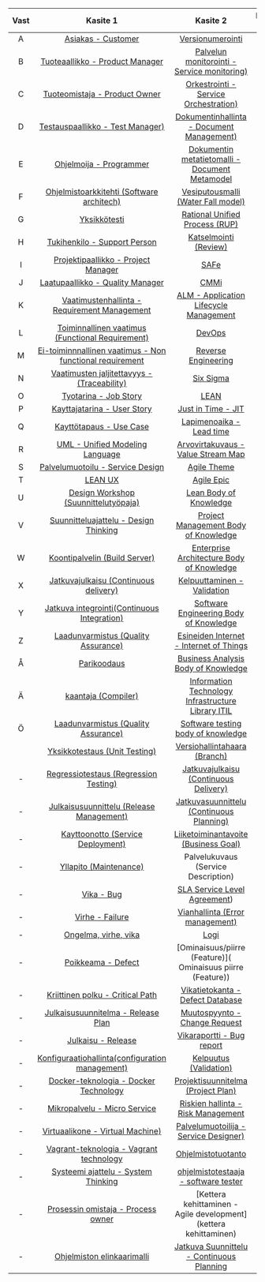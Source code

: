 


| Vast | Kasite 1 | Kasite 2 | Kasite 3 |
|:-:|:-:|:-:| :-:|
| A | [Asiakas - Customer](asiakas) | [Versionumerointi](versionumerointi) | - |
| B | [Tuoteaallikko - Product Manager](Tuotepaallikko) | [Palvelun monitorointi - Service monitoring)](Monitorointi) | - |
| C | [Tuoteomistaja - Product Owner](tuoteomistaja) | [Orkestrointi - Service Orchestration)](orkestrointi) | - |
| D | [Testauspaallikko - Test Manager)](testauspaallikko) | [Dokumentinhallinta - Document Management)](dokumentinhallinta) | - |
| E | [Ohjelmoija - Programmer](ohjelmoija) | [Dokumentin metatietomalli - Document Metamodel](dokumenttien-metamallit) | - |
| F | [Ohjelmistoarkkitehti (Software architech)](ohjelmistoarkkitehti-(Software-architech)) | [Vesiputousmalli (Water Fall model)](Vesiputousmalli) |  - |
| G | [Yksikkötesti](unit-test) | [Rational Unified Process (RUP)](rational-unified-process) | - |
| H | [Tukihenkilo - Support Person](tukihenkilo) | [Katselmointi (Review)](katselmointi) | - |
| I | [Projektipaallikko - Project Manager]() | [SAFe](scalede-agile-framework) | - |
| J | [Laatupaallikko - Quality Manager](laatupaallikko) | [CMMi](cmmi) | - |
| K | [Vaatimustenhallinta - Requirement Management](vaatimustenhallinta) | [ALM - Application Lifecycle Management](application-lifecycle-management) | - |
| L | [Toiminnallinen vaatimus (Functional Requirement)](toiminnallinen-vaatimus) | [DevOps](devops) | - |
| M | [Ei-toiminnnallinen vaatimus - Non functional requirement](Ei-toiminnalinen-vaatimus) | [Reverse Engineering](Reverse-Engineering) | - |
| N | [Vaatimusten jaljitettavyys - (Traceability)](traceability) | [Six Sigma](six-sigma) |- |
| O | [Tyotarina - Job Story](tyotarina) | [LEAN](lean-six-sigma) | - |
| P | [Kayttajatarina - User Story](kayttajatarina) | [Just in Time - JIT](just-in-time) | - |
| Q | [Kayttötapaus - Use Case ](kayttotapaus) | [Lapimenoaika - Lead time](lapimenoaika) | - |
| R | [UML - Unified Modeling Language](UML) | [Arvovirtakuvaus -Value Stream Map](arvovirtakuvaus) | - |
| S | [Palvelumuotoilu - Service Design](Palvelumuotoilu) | [Agile Theme](Agile-Theme) |- |
| T | [LEAN UX](Lean-Ux) | [Agile Epic](Agile-Epic) |- |
| U | [Design Workshop (Suunnittelutyöpaja)](Design-Workshop) | [Lean Body of Knowledge](Lean-Body-of-Knowledge) | - | - |
| V | [Suunnitteluajattelu - Design Thinking](Design-Thinking) | [Project Management Body of Knowledge](Project-Management-Body-of-Knowledge) | - |
| W | [Koontipalvelin (Build Server)](koontipalvelin) | [Enterprise Architecture Body of Knowledge](enterprise-architecture-body-of-knowledge) | - |
| X | [Jatkuvajulkaisu (Continuous delivery)](jatkuva-julkaisu) | [Kelpuuttaminen - Validation](kelpuuttaminen-validation) | - |
| Y | [Jatkuva integrointi(Continuous Integration)](Jatkuva-integrointi) | [Software Engineering Body of Knowledge](Software-Engineering-Body-of-Knowledge) | - |
| Z | [Laadunvarmistus (Quality Assurance)](laadunhallinta) | [Esineiden Internet - Internet of Things](internet-of-things) | - |
| Å | [Parikoodaus](parikoodaus) | [Business Analysis Body of Knowledge](business-analysis-body-of-knowledge) | - |
| Ä | [kaantaja (Compiler)](kaantaja(compiler)) | [Information Technology Infrastructure Library ITIL](itil) | - |
| Ö | [Laadunvarmistus (Quality Assurance)](laadunvarmistus) | [Software testing body of knowledge](software-testing-body-of-knowledge) |- |
|  | [Yksikkotestaus (Unit Testing)](Yksikkotestaus) | [Versiohallintahaara (Branch)](versiohallintahaara) | - |
| - | [Regressiotestaus (Regression Testing)](regressio-testaus) | [Jatkuvajulkaisu (Continuous Delivery)](jatkuvajulkaisu) |- |
| - | [Julkaisusuunnittelu (Release Management)](julkaisusuunnittelu) | [Jatkuvasuunnittelu (Continuous Planning)](jatkuvasuunnittelu) | - |
| - | [Kayttoonotto (Service Deployment)](regressio-testaus) | [Liiketoiminantavoite (Business Goal)](liiketoimintatavoite) |- |
| - | [Yllapito (Maintenance)](yllapito) | Palvelukuvaus (Service Description) | - |
| - | [Vika - Bug](Vika-(bug)) | [SLA Service Level Agreement](service-level-agreement)) |- |
| - | [Virhe - Failure](Virhe) | [Vianhallinta (Error management)](vianhallinta) | - |
| - | [Ongelma, virhe, vika](ongelma) | [Logi](logi) |- |
| - | [Poikkeama - Defect]( Poikkeama(Defect)) | [Ominaisuus/piirre (Feature)]( Ominaisuus piirre (Feature)) | - |
| - | [Kriittinen polku - Critical Path](Kriittinen-polku) | [Vikatietokanta - Defect Database]() | - |
| - | [Julkaisusuunnitelma - Release Plan](julkaisusuunnitelma)  | [Muutospyynto - Change Request](muutospyynto)  | - |
| - | [Julkaisu - Release](Julkaisu-(Release)) | [Vikaraportti - Bug report](Vikaraportti-(Bug-Report))| - |  [Versiohallinta  - version control](versionhallinta) | [Tarkistus (Verifiointi)](verifikaatio) | - |
| - | [Konfiguraatiohallinta(configuration management)](konfiguraatiohallinta) | [Kelpuutus (Validation)](kelpuutus) | - |
| - | [Docker-teknologia - Docker Technology](Docker-kontti) | [Projektisuunnitelma (Project Plan)](Projektisuunnitelma) | - |
| - | [Mikropalvelu - Micro Service](mikropalvelu) | [Riskien hallinta - Risk Management](riskienhallinta) |- |
| - | [Virtuaalikone - Virtual Machine)](vvirtuaalikone) | [Palvelumuotoilija - Service Designer)](palvelumuotoilija) |- |
| - | [Vagrant-teknologia - Vagrant technology](vagrant-technology) | [Ohjelmistotuotanto](Ohjelmistotuotanto) |
| - | [Systeemi ajattelu - System Thinking](systeemiajattelu) | [ohjelmistotestaaja - software tester](ohjelmistotestaaja)  | 
| - | [Prosessin omistaja - Process owner](prosessinomistaja) |[Kettera kehittaminen - Agile development](kettera kehittaminen)| - |
| - | [Ohjelmiston elinkaarimalli](ohjelmiston-elinkaarimalli) |[Jatkuva Suunnittelu - Continuous Planning](continuous-planning)| - |



